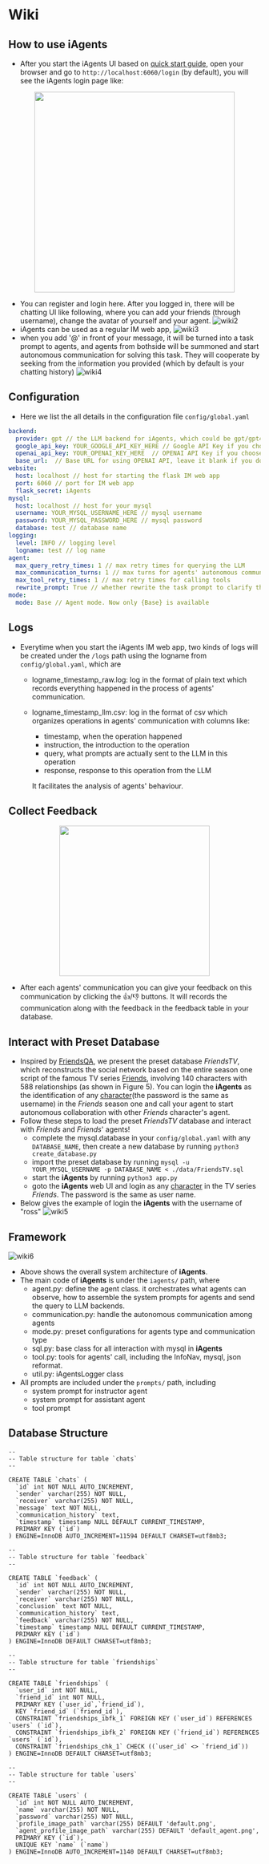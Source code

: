 # Wiki

## How to use iAgents
-   After you start the iAgents UI based on [quick start guide](README.md#⚡️-quickstart), open your browser and go to ``http://localhost:6060/login`` (by default), you will see the iAgents login page like:
<p align="center">
  <img src='./static/wiki1.png' width=400>
</p>

-   You can register and login here. After you logged in, there will be chatting UI like following, where you can add your friends (through username), change the avatar of yourself and your agent.
![wiki2](static/wiki2.png)
-   iAgents can be used as a regular IM web app,
![wiki3](static/wiki3.png)
-   when you add '@' in front of your message, it will be turned into a task prompt to agents, and agents from bothside will be summoned and start autonomous communication for solving this task. They will cooperate by seeking from the information you provided (which by default is your chatting history)
![wiki4](static/wiki4.png)

## Configuration
-   Here we list the all details in the configuration file ``config/global.yaml``
```yaml
backend:
  provider: gpt // the LLM backend for iAgents, which could be gpt/gpt4/gemini
  google_api_key: YOUR_GOOGLE_API_KEY_HERE // Google API Key if you choose gemini
  openai_api_key: YOUR_OPENAI_KEY_HERE  // OPENAI API Key if you choose gpt/gpt4
  base_url:  // Base URL for using OPENAI API, leave it blank if you do not got one
website:
  host: localhost // host for starting the flask IM web app
  port: 6060 // port for IM web app
  flask_secret: iAgents
mysql:
  host: localhost // host for your mysql
  username: YOUR_MYSQL_USERNAME_HERE // mysql username
  password: YOUR_MYSQL_PASSWORD_HERE // mysql password
  database: test // database name
logging:
  level: INFO // logging level
  logname: test // log name
agent:
  max_query_retry_times: 1 // max retry times for querying the LLM
  max_communication_turns: 1 // max turns for agents' autonomous communication
  max_tool_retry_times: 1 // max retry times for calling tools
  rewrite_prompt: True // whether rewrite the task prompt to clarify the sender and receicer in the chatting
mode:
  mode: Base // Agent mode. Now only {Base} is available
```


## Logs
- Everytime when you start the iAgents IM web app, two kinds of logs will be created under the ``/logs`` path using the logname from ``config/global.yaml``, which are 
  - logname_timestamp_raw.log: log in the format of plain text which records everything happened in the process of agents' communication.
  - logname_timestamp_llm.csv: log in the format of csv which organizes operations in agents' communication with columns like:
    - timestamp, when the operation happened
    - instruction, the introduction to the operation
    - query, what prompts are actually sent to the LLM in this operation
    - response, response to this operation from the LLM

    It facilitates the analysis of agents' behaviour.

## Collect Feedback
<p align="center">
  <img src='./static/wiki7.png' width=300>
</p>

- After each agents' communication you can give your feedback on this communication by clicking the 👍/👎 buttons. It will records the communication along with the feedback in the feedback table in your database.

## Interact with Preset Database
- Inspired by [FriendsQA](https://aclanthology.org/W19-5923/), we present the preset database *FriendsTV*, which reconstructs the social network based on the entire season one script
of the famous TV series [Friends](https://en.wikipedia.org/wiki/Friends), involving 140 characters with 588 relationships (as shown in Figure 5). You can login the **iAgents** as the identification of any [character](data/FriendsTV_alluser.txt)(the password is the same as username) in the *Friends* season one and call your agent to start autonomous collaboration with other *Friends* character's agent.
- Follow these steps to load the preset *FriendsTV* database and interact with *Friends* and *Friends*' agents!
  - complete the mysql.database in your ``config/global.yaml`` with any ``DATABASE_NAME``, then create a new database by running ``python3 create_database.py``
  - import the preset database by running ``mysql -u YOUR_MYSQL_USERNAME -p DATABASE_NAME < ./data/FriendsTV.sql``
  - start the **iAgents** by running ``python3 app.py``
  - goto the **iAgents** web UI and login as any [character](data/FriendsTV_alluser.txt) in the TV series *Friends*. The password is the same as user name.
- Below gives the example of login the **iAgents** with the username of "ross"
![wiki5](static/wiki5.png)

## Framework
![wiki6](static/wiki6.png)
- Above shows the overall system architecture of **iAgents**.
- The main code of **iAgents** is under the ``iagents/`` path, where
  - agent.py: define the agent class. it orchestrates what agents can observe, how to assemble the system prompts for agents and send the query to LLM backends.
  - communication.py: handle the autonomous communication among agents
  - mode.py: preset configurations for agents type and communication type
  - sql.py: base class for all interaction with mysql in **iAgents**
  - tool.py: tools for agents' call, including the InfoNav, mysql, json reformat.
  - util.py: iAgentsLogger class
- All prompts are included under the ``prompts/`` path, including
  - system prompt for instructor agent
  - system prompt for assistant agent
  - tool prompt


## Database Structure
```mysql
--
-- Table structure for table `chats`
--

CREATE TABLE `chats` (
  `id` int NOT NULL AUTO_INCREMENT,
  `sender` varchar(255) NOT NULL,
  `receiver` varchar(255) NOT NULL,
  `message` text NOT NULL,
  `communication_history` text,
  `timestamp` timestamp NULL DEFAULT CURRENT_TIMESTAMP,
  PRIMARY KEY (`id`)
) ENGINE=InnoDB AUTO_INCREMENT=11594 DEFAULT CHARSET=utf8mb3;

--
-- Table structure for table `feedback`
--

CREATE TABLE `feedback` (
  `id` int NOT NULL AUTO_INCREMENT,
  `sender` varchar(255) NOT NULL,
  `receiver` varchar(255) NOT NULL,
  `conclusion` text NOT NULL,
  `communication_history` text,
  `feedback` varchar(255) NOT NULL,
  `timestamp` timestamp NULL DEFAULT CURRENT_TIMESTAMP,
  PRIMARY KEY (`id`)
) ENGINE=InnoDB DEFAULT CHARSET=utf8mb3;

--
-- Table structure for table `friendships`
--

CREATE TABLE `friendships` (
  `user_id` int NOT NULL,
  `friend_id` int NOT NULL,
  PRIMARY KEY (`user_id`,`friend_id`),
  KEY `friend_id` (`friend_id`),
  CONSTRAINT `friendships_ibfk_1` FOREIGN KEY (`user_id`) REFERENCES `users` (`id`),
  CONSTRAINT `friendships_ibfk_2` FOREIGN KEY (`friend_id`) REFERENCES `users` (`id`),
  CONSTRAINT `friendships_chk_1` CHECK ((`user_id` <> `friend_id`))
) ENGINE=InnoDB DEFAULT CHARSET=utf8mb3;

--
-- Table structure for table `users`
--

CREATE TABLE `users` (
  `id` int NOT NULL AUTO_INCREMENT,
  `name` varchar(255) NOT NULL,
  `password` varchar(255) NOT NULL,
  `profile_image_path` varchar(255) DEFAULT 'default.png',
  `agent_profile_image_path` varchar(255) DEFAULT 'default_agent.png',
  PRIMARY KEY (`id`),
  UNIQUE KEY `name` (`name`)
) ENGINE=InnoDB AUTO_INCREMENT=1140 DEFAULT CHARSET=utf8mb3;
```
